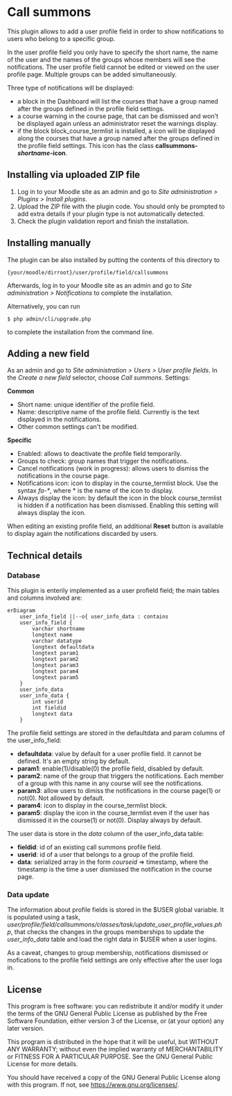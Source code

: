 # Call summons #

This plugin allows to add a user profile field in order to show notifications to users who belong to a specific group.

In the user profile field you only have to specify the short name, the name of the user and the names of the groups whose members will see the notifications. The user profile field cannot be edited or viewed on the user profile page. Multiple groups can be added simultaneously.

Three type of notifications will be displayed:
- a block in the Dashboard will list the courses that have a group named after the groups defined in the profile field settings.
- a course warning in the course page, that can be dismissed and won't be displayed again unless an administrator reset the warnings display.
- if the block block_course_termlist is installed, a icon will be displayed along the courses that have a group named after the groups defined in the profile field settings. This icon has the class **callsummons-_shortname_-icon**.

## Installing via uploaded ZIP file ##

1. Log in to your Moodle site as an admin and go to _Site administration >
   Plugins > Install plugins_.
2. Upload the ZIP file with the plugin code. You should only be prompted to add
   extra details if your plugin type is not automatically detected.
3. Check the plugin validation report and finish the installation.

## Installing manually ##

The plugin can be also installed by putting the contents of this directory to

    {your/moodle/dirroot}/user/profile/field/callsummons

Afterwards, log in to your Moodle site as an admin and go to _Site administration >
Notifications_ to complete the installation.

Alternatively, you can run

    $ php admin/cli/upgrade.php

to complete the installation from the command line.

## Adding a new field ##
As an admin and go to _Site administration > Users > User profile fields_.
In the _Create a new field_ selector, choose *Call summons*.
Settings:

**Common**
- Short name: unique identifier of the profile field.
- Name: descriptive name of the profile field. Currently is the text displayed in the notifications.
- Other common settings can't be modified.

**Specific**
- Enabled: allows to deactivate the profile field temporarily.
- Groups to check: group names that trigger the notifications.
- Cancel notifications (work in progress): allows users to dismiss the notifications in the course page.
- Notifications icon: icon to display in the course_termlist block. Use the syntax _fa-*_, where * is the name of the icon to display.
- Always display the icon: by default the icon in the block course_termlist is hidden if a notification has been dismissed. Enabling this setting will always display the icon.

When editing an existing profile field, an additional **Reset** button is available to display again the notifications discarded by users.

## Technical details ##
### Database ###
This plugin is enterily implemented as a user profield field; the main tables and columns involved are:
```mermaid
erDiagram
    user_info_field ||--o{ user_info_data : contains
    user_info_field {
        varchar shortname
        longtext name
        varchar datatype
        longtext defaultdata
        longtext param1
        longtext param2
        longtext param3
        longtext param4
        longtext param5
    }
    user_info_data
    user_info_data {
        int userid
        int fieldid
        longtext data
    }
```
The profile field settings are stored in the defaultdata and param columns of the user_info_field:
- **defaultdata**: value by default for a user profile field. It cannot be defined. It's an empty string by default.
- **param1**: enable(1)/disable(0) the profile field, disabled by default.
- **param2**: name of the group that triggers the notifications. Each member of a group with this name in any course will see the notifications.
- **param3**: allow users to dimiss the notifications in the course page(1) or not(0). Not allowed by default.
- **param4**: icon to display in the course_termlist block.
- **param5**: display the icon in the course_termlist even if the user has dismissed it in the course(1) or not(0). Display always by default.

The user data is store in the _data_ column of the user_info_data table:
- **fieldid**: id of an existing call summons profile field.
- **userid**: id of a user that belongs to a group of the profile field.
- **data**: serialized array in the form _courseid_ => timestamp, where the timestamp is the time a user dismissed the notification in the course page.

### Data update ###
The information about profile fields is stored in the $USER global variable. It is populated using a task, _user/profile/field/callsummons/classes/task/update_user_profile_values.php_, that checks the changes in the groups memberships to update the _user_info_data_ table and load the right data in $USER when a user logins.

As a caveat, changes to group membership, notifications dismissed or mofications to the profile field settings are only effective after the user logs in.

## License ##

This program is free software: you can redistribute it and/or modify it under
the terms of the GNU General Public License as published by the Free Software
Foundation, either version 3 of the License, or (at your option) any later
version.

This program is distributed in the hope that it will be useful, but WITHOUT ANY
WARRANTY; without even the implied warranty of MERCHANTABILITY or FITNESS FOR A
PARTICULAR PURPOSE.  See the GNU General Public License for more details.

You should have received a copy of the GNU General Public License along with
this program.  If not, see <https://www.gnu.org/licenses/>.
